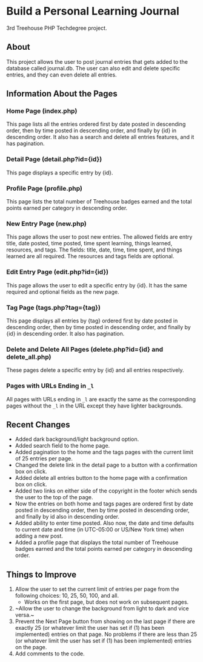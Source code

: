 # Build a Personal Learning Journal
3rd Treehouse PHP Techdegree project.

## About
This project allows the user to post journal entries that gets added to the database called journal.db. The user can also edit and delete specific entries, and they can even delete all entries.

## Information About the Pages
### Home Page (index.php)
This page lists all the entries ordered first by date posted in descending order, then by time posted in descending order, and finally by {id} in descending order. It also has a search and delete all entries features, and it has pagination.

### Detail Page (detail.php?id={id})
This page displays a specific entry by {id}.

### Profile Page (profile.php)
This page lists the total number of Treehouse badges earned and the total points earned per category in descending order.

### New Entry Page (new.php)
This page allows the user to post new entries. The allowed fields are entry title, date posted, time posted, time spent learning, things learned, resources, and tags. The fields: title, date, time, time spent, and things learned are all required. The resources and tags fields are optional.

### Edit Entry Page (edit.php?id={id})
This page allows the user to edit a specific entry by {id}. It has the same required and optional fields as the new page.

### Tag Page (tags.php?tag={tag})
This page displays all entries by {tag} ordered first by date posted in descending order, then by time posted in descending order, and finally by {id} in descending order. It also has pagination.

### Delete and Delete All Pages (delete.php?id={id} and delete_all.php)
These pages delete a specific entry by {id} and all entries respectively.

### Pages with URLs Ending in `_l`
All pages with URLs ending in `_l` are exactly the same as the corresponding pages without the `_l` in the URL except they have lighter backgrounds.

## Recent Changes
* Added dark background/light background option.
* Added search field to the home page.
* Added pagination to the home and the tags pages with the current limit of 25 entries per page.
* Changed the delete link in the detail page to a button with a confirmation box on click.
* Added delete all entries button to the home page with a confirmation box on click.
* Added two links on either side of the copyright in the footer which sends the user to the top of the page.
* Now the entries on both home and tags pages are ordered first by date posted in descending order, then by time posted in descending order, and finally by id also in descending order.
* Added ability to enter time posted. Also now, the date and time defaults to current date and time (in UTC-05:00 or US/New York time) when adding a new post.
* Added a profile page that displays the total number of Treehouse badges earned and the total points earned per category in descending order.

## Things to Improve
1. Allow the user to set the current limit of entries per page from the following choices: 10, 25, 50, 100, and all.
   * Works on the first page, but does not work on subsequent pages.
1. ~Allow the user to change the background from light to dark and vice versa.~
1. Prevent the Next Page button from showing on the last page if there are exactly 25 (or whatever limit the user has set if (1) has been implemented) entries on that page. No problems if there are less than 25 (or whatever limit the user has set if (1) has been implemented) entries on the page.
1. Add comments to the code.
